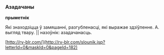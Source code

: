 ### Азадачаны
**прыметнік**

Які знаходзіцца ў замяшанні, разгубленасці, які выражае здзіўленне. А. выгляд твару. || назоўнік: азадачанасць.

<a rel="author">[http://rv-blr.com/](http://rv-blr.com/slounik.jsp?letterId=0&maskId=0&pageId=182)</a>
